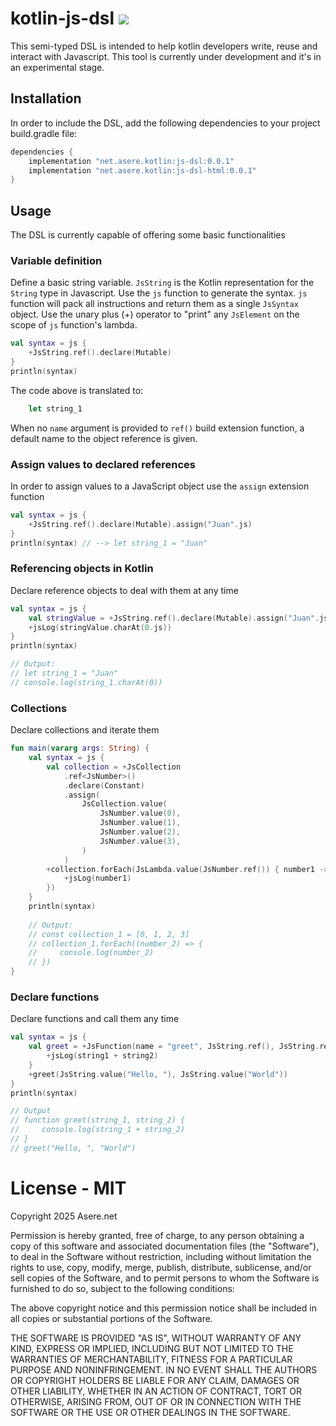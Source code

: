# kotlin-js-dsl ![](https://img.shields.io/badge/jsDsl_version-0.0.1-004475)
This semi-typed DSL is intended to help kotlin developers write, reuse and interact with Javascript. This tool is currently under development and it's in an experimental stage.

## Installation
In order to include the DSL, add the following dependencies to your project build.gradle file:
```groovy
dependencies {
    implementation "net.asere.kotlin:js-dsl:0.0.1"
    implementation "net.asere.kotlin:js-dsl-html:0.0.1"
}
```

## Usage

The DSL is currently capable of offering some basic functionalities

### Variable definition

Define a basic string variable. `JsString` is the Kotlin representation for the `String` type in Javascript. Use the `js` function to generate the syntax. `js` function will pack all instructions and return them as a single `JsSyntax` object. Use the unary plus (+) operator to "print" any `JsElement` on the scope of `js` function's lambda.

```kotlin
val syntax = js {
    +JsString.ref().declare(Mutable)        
}
println(syntax)
```

The code above is translated to:

```javascript
    let string_1
```

When no `name` argument is provided to `ref()` build extension function, a default name to the object reference is given.

### Assign values to declared references

In order to assign values to a JavaScript object use the `assign` extension function

```kotlin
val syntax = js {
    +JsString.ref().declare(Mutable).assign("Juan".js)
}
println(syntax) // --> let string_1 = "Juan"
```

### Referencing objects in Kotlin

Declare reference objects to deal with them at any time

```kotlin
val syntax = js {
    val stringValue = +JsString.ref().declare(Mutable).assign("Juan".js)
    +jsLog(stringValue.charAt(0.js))
}
println(syntax)

// Output:
// let string_1 = "Juan"
// console.log(string_1.charAt(0))
```
### Collections

Declare collections and iterate them

```kotlin
fun main(vararg args: String) {
    val syntax = js {
        val collection = +JsCollection
            .ref<JsNumber>()
            .declare(Constant)
            .assign(
                JsCollection.value(
                    JsNumber.value(0),
                    JsNumber.value(1),
                    JsNumber.value(2),
                    JsNumber.value(3),
                )
            )
        +collection.forEach(JsLambda.value(JsNumber.ref()) { number1 ->
            +jsLog(number1)
        })
    }
    println(syntax)
    
    // Output:
    // const collection_1 = [0, 1, 2, 3]
    // collection_1.forEach((number_2) => {
    //     console.log(number_2)
    // })    
}
```

### Declare functions

Declare functions and call them any time
```kotlin
val syntax = js {
    val greet = +JsFunction(name = "greet", JsString.ref(), JsString.ref()) { string1, string2 ->
        +jsLog(string1 + string2)
    }
    +greet(JsString.value("Hello, "), JsString.value("World"))
}
println(syntax)

// Output
// function greet(string_1, string_2) {
//     console.log(string_1 + string_2)
// }
// greet("Hello, ", "World")
```

# License - MIT

Copyright 2025 Asere.net

Permission is hereby granted, free of charge, to any person obtaining a copy of this software and associated documentation files (the "Software"), to deal in the Software without restriction, including without limitation the rights to use, copy, modify, merge, publish, distribute, sublicense, and/or sell copies of the Software, and to permit persons to whom the Software is furnished to do so, subject to the following conditions:

The above copyright notice and this permission notice shall be included in all copies or substantial portions of the Software.

THE SOFTWARE IS PROVIDED "AS IS", WITHOUT WARRANTY OF ANY KIND, EXPRESS OR IMPLIED, INCLUDING BUT NOT LIMITED TO THE WARRANTIES OF MERCHANTABILITY, FITNESS FOR A PARTICULAR PURPOSE AND NONINFRINGEMENT. IN NO EVENT SHALL THE AUTHORS OR COPYRIGHT HOLDERS BE LIABLE FOR ANY CLAIM, DAMAGES OR OTHER LIABILITY, WHETHER IN AN ACTION OF CONTRACT, TORT OR OTHERWISE, ARISING FROM, OUT OF OR IN CONNECTION WITH THE SOFTWARE OR THE USE OR OTHER DEALINGS IN THE SOFTWARE.
